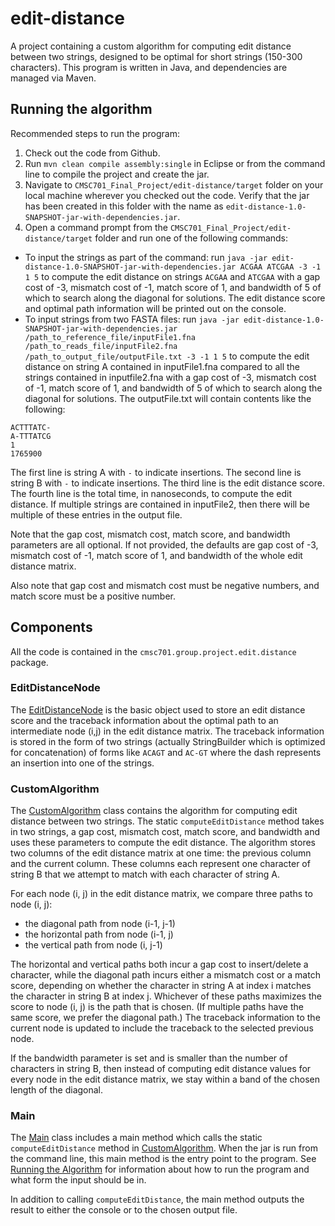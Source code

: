 # edit-distance

A project containing a custom algorithm for computing edit distance between two strings, designed to be optimal for short strings (150-300 characters). This program is written in Java, and dependencies are managed via Maven.

## Running the algorithm
Recommended steps to run the program:

1. Check out the code from Github.
2. Run `mvn clean compile assembly:single` in Eclipse or from the command line to compile the project and create the jar.
3. Navigate to `CMSC701_Final_Project/edit-distance/target` folder on your local machine wherever you checked out the code. Verify that the jar has been created in this folder with the name as `edit-distance-1.0-SNAPSHOT-jar-with-dependencies.jar`.
4. Open a command prompt from the `CMSC701_Final_Project/edit-distance/target` folder and run one of the following commands:
* To input the strings as part of the command: run `java -jar edit-distance-1.0-SNAPSHOT-jar-with-dependencies.jar ACGAA ATCGAA -3 -1 1 5` to compute the edit distance on strings `ACGAA` and `ATCGAA` with a gap cost of -3, mismatch cost of -1, match score of 1, and bandwidth of 5 of which to search along the diagonal for solutions. The edit distance score and optimal path information will be printed out on the console.
* To input strings from two FASTA files: run `java -jar edit-distance-1.0-SNAPSHOT-jar-with-dependencies.jar /path_to_reference_file/inputFile1.fna /path_to_reads_file/inputFile2.fna /path_to_output_file/outputFile.txt -3 -1 1 5` to compute the edit distance on string A contained in inputFile1.fna compared to all the strings contained in inputfile2.fna with a gap cost of -3, mismatch cost of -1, match score of 1, and bandwidth of 5 of which to search along the diagonal for solutions. The outputFile.txt will contain contents like the following:
```
ACTTTATC-
A-TTTATCG
1
1765900
```
The first line is string A with `-` to indicate insertions.  The second line is string B with `-` to indicate insertions.  The third line is the edit distance score. The fourth line is the total time, in nanoseconds, to compute the edit distance.  If multiple strings are contained in inputFile2, then there will be multiple of these entries in the output file.

Note that the gap cost, mismatch cost, match score, and bandwidth parameters are all optional. If not provided, the defaults are gap cost of -3, mismatch cost of -1, match score of 1, and bandwidth of the whole edit distance matrix.

Also note that gap cost and mismatch cost must be negative numbers, and match score must be a positive number.

## Components

All the code is contained in the `cmsc701.group.project.edit.distance` package.

### EditDistanceNode
The [EditDistanceNode](src/main/java/cmsc701/group/project/edit/distance/EditDistanceNode.java) is the basic object used to store an edit distance score and the traceback information about the optimal path to an intermediate node (i,j) in the edit distance matrix. The traceback information is stored in the form of two strings (actually StringBuilder which is optimized for concatenation) of forms like `ACAGT` and `AC-GT` where the dash represents an insertion into one of the strings.

### CustomAlgorithm
The [CustomAlgorithm](src/main/java/cmsc701/group/project/edit/distance/CustomAlgorithm.java) class contains the algorithm for computing edit distance between two strings. The static `computeEditDistance` method takes in two strings, a gap cost, mismatch cost, match score, and bandwidth and uses these parameters to compute the edit distance. The algorithm stores two columns of the edit distance matrix at one time: the previous column and the current column. These columns each represent one character of string B that we attempt to match with each character of string A.

For each node (i, j) in the edit distance matrix, we compare three paths to node (i, j):
* the diagonal path from node (i-1, j-1)
* the horizontal path from node (i-1, j)
* the vertical path from node (i, j-1)

The horizontal and vertical paths both incur a gap cost to insert/delete a character, while the diagonal path incurs either a mismatch cost or a match score, depending on whether the character in string A at index i matches the character in string B at index j.  Whichever of these paths maximizes the score to node (i, j) is the path that is chosen.  (If multiple paths have the same score, we prefer the diagonal path.)  The traceback information to the current node is updated to include the traceback to the selected previous node.

If the bandwidth parameter is set and is smaller than the number of characters in string B, then instead of computing edit distance values for every node in the edit distance matrix, we stay within a band of the chosen length of the diagonal.

### Main
The [Main](src/main/java/cmsc701/group/project/edit/distance/Main.java) class includes a main method which calls the static `computeEditDistance` method in [CustomAlgorithm](src/main/java/cmsc701/group/project/edit/distance/CustomAlgorithm.java).  When the jar is run from the command line, this main method is the entry point to the program.  See [Running the Algorithm](#running-the-algorithm) for information about how to run the program and what form the input should be in.

In addition to calling `computeEditDistance`, the main method outputs the result to either the console or to the chosen output file.
